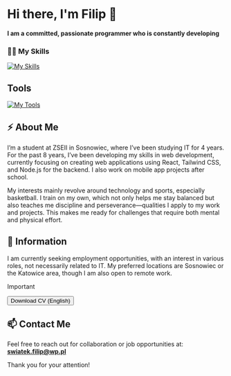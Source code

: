 # Hi there, I'm Filip 👋
**I am a committed, passionate programmer who is constantly developing**

### 👨‍💻 My Skills

[![My Skills](https://skillicons.dev/icons?i=react,tailwind,nodejs,js,laravel,html,scss,css,php,java,c++)](https://skillicons.dev)

## **Tools**

[![My Tools](https://skillicons.dev/icons?i=vscode,docker,figma)](https://skillicons.dev)

## ⚡ **About Me**

I’m a student at ZSEII in Sosnowiec, where I’ve been studying IT for 4 years. For the past 8 years, I’ve been developing my skills in web development, currently focusing on creating web applications using React, Tailwind CSS, and Node.js for the backend. I also work on mobile app projects after school.

My interests mainly revolve around technology and sports, especially basketball. I train on my own, which not only helps me stay balanced but also teaches me discipline and perseverance—qualities I apply to my work and projects. This makes me ready for challenges that require both mental and physical effort.

## 📢 **Information**
I am currently seeking employment opportunities, with an interest in various roles, not necessarily related to IT. My preferred locations are Sosnowiec or the Katowice area, though I am also open to remote work. 

> [!Important] 
> <a href="./SwiatekFilip_CV.pdf" download><button>Download CV (English)</button></a>

## 📫 **Contact Me**

Feel free to reach out for collaboration or job opportunities at:  
**swiatek.filip@wp.pl**

Thank you for your attention!
